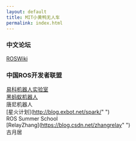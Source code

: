 ```yaml
---
layout: default
title: MIT小黄鸭无人车
permalink: index.html
---
```


<!--
<div style='float: right; text-align: left; margin-left: 2em'>
    <iframe width="300" height="220" src="https://www.youtube.com/embed/-TwocCeJUe8" frameborder="0" allowfullscreen>
    </iframe>
</div>
 -->

### 中文论坛
[ROSWiki](http://www.roswiki.com/ " ")

### 中国ROS开发者联盟

[易科机器人实验室](http://blog.exbot.net " ")      
[黑蚂蚁机器人](http://www.blackant.org " ")   
唐尼机器人     
[星火计划](http://blog.exbot.net/spark/" ")  
ROS Summer School  
[RelayZhang](https://blog.csdn.net/zhangrelay" ")  
古月居       


 

<style>
#news li p { display: inline; }
</style>
